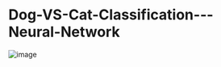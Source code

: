 # Dog-VS-Cat-Classification---Neural-Network
![image](https://user-images.githubusercontent.com/111272419/194621433-40369d3e-8a3e-460a-b70f-7d4776d34340.png)

